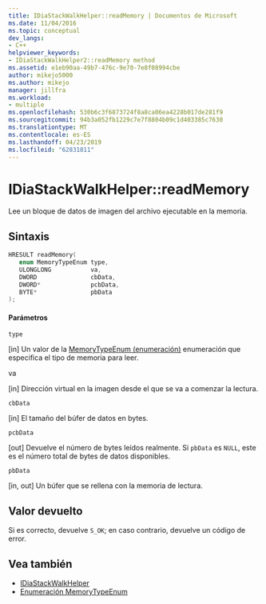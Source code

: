 ```yaml
---
title: IDiaStackWalkHelper::readMemory | Documentos de Microsoft
ms.date: 11/04/2016
ms.topic: conceptual
dev_langs:
- C++
helpviewer_keywords:
- IDiaStackWalkHelper2::readMemory method
ms.assetid: e1eb90aa-49b7-476c-9e70-7e8f08994cbe
author: mikejo5000
ms.author: mikejo
manager: jillfra
ms.workload:
- multiple
ms.openlocfilehash: 530b6c3f6873724f8a8ca06ea4228b017de281f9
ms.sourcegitcommit: 94b3a052fb1229c7e7f8804b09c1d403385c7630
ms.translationtype: MT
ms.contentlocale: es-ES
ms.lasthandoff: 04/23/2019
ms.locfileid: "62831811"
---
```

# <a name="idiastackwalkhelperreadmemory"></a>IDiaStackWalkHelper::readMemory
Lee un bloque de datos de imagen del archivo ejecutable en la memoria.

## <a name="syntax"></a>Sintaxis

```C++
HRESULT readMemory( 
   enum MemoryTypeEnum type,
   ULONGLONG           va,
   DWORD               cbData,
   DWORD*              pcbData,
   BYTE*               pbData
);
```

#### <a name="parameters"></a>Parámetros
 `type`

[in] Un valor de la [MemoryTypeEnum (enumeración)](../../debugger/debug-interface-access/memorytypeenum.md) enumeración que especifica el tipo de memoria para leer.

 va

[in] Dirección virtual en la imagen desde el que se va a comenzar la lectura.

 `cbData`

[in] El tamaño del búfer de datos en bytes.

 `pcbData`

[out] Devuelve el número de bytes leídos realmente. Si `pbData` es `NULL`, este es el número total de bytes de datos disponibles.

 `pbData`

[in, out] Un búfer que se rellena con la memoria de lectura.

## <a name="return-value"></a>Valor devuelto
 Si es correcto, devuelve `S_OK`; en caso contrario, devuelve un código de error.

## <a name="see-also"></a>Vea también
- [IDiaStackWalkHelper](../../debugger/debug-interface-access/idiastackwalkhelper.md)
- [Enumeración MemoryTypeEnum](../../debugger/debug-interface-access/memorytypeenum.md)